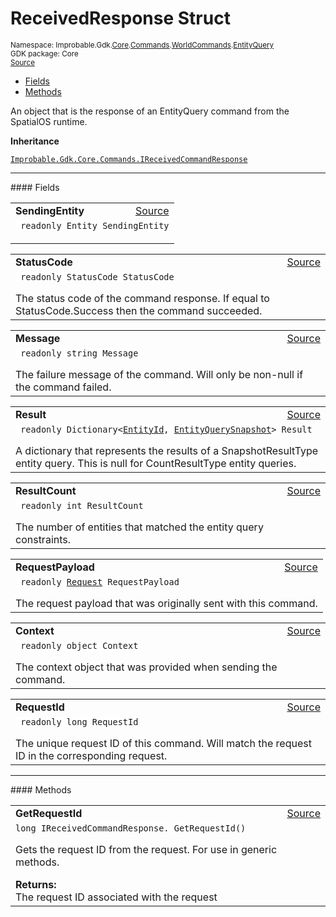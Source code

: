 
# ReceivedResponse Struct
<sup>
Namespace: Improbable.Gdk.<a href="{{urlRoot}}/api/core-index">Core</a>.<a href="{{urlRoot}}/api/core/commands-index">Commands</a>.<a href="{{urlRoot}}/api/core/commands/world-commands">WorldCommands</a>.<a href="{{urlRoot}}/api/core/commands/world-commands/entity-query">EntityQuery</a><br/>
GDK package: Core<br/>
<a href="https://www.github.com/spatialos/gdk-for-unity/blob/0.2.3/workers/unity/Packages/com.improbable.gdk.core/Commands/WorldCommands/EntityQuery.cs/#L48">Source</a>
<style>
a code {
                    padding: 0em 0.25em!important;
}
code {
                    background-color: #ffffff!important;
}
</style>
</sup>
<nav id="pageToc" class="page-toc"><ul><li><a href="#fields">Fields</a>
<li><a href="#methods">Methods</a>
</ul></nav>

</p>



<p>An object that is the response of an EntityQuery command from the SpatialOS runtime. </p>



</p>

<b>Inheritance</b>

<code><a href="{{urlRoot}}/api/core/commands/i-received-command-response">Improbable.Gdk.Core.Commands.IReceivedCommandResponse</a></code>






</p>
<hr style="width:100%; border-top-color:#d8d8d8" />
#### Fields


</p>




<table width="100%">
    <tr>
        <td style="border-right:none"><b>SendingEntity</b></td>
        <td style="border-left:none; text-align:right"><a href="https://www.github.com/spatialos/gdk-for-unity/blob/0.2.3/workers/unity/Packages/com.improbable.gdk.core/Commands/WorldCommands/EntityQuery.cs/#L50">Source</a></td>
    </tr>
    <tr>
        <td colspan="2">
<code> readonly Entity SendingEntity</code></p>


</td>
    </tr>
</table>


<table width="100%">
    <tr>
        <td style="border-right:none"><b>StatusCode</b></td>
        <td style="border-left:none; text-align:right"><a href="https://www.github.com/spatialos/gdk-for-unity/blob/0.2.3/workers/unity/Packages/com.improbable.gdk.core/Commands/WorldCommands/EntityQuery.cs/#L56">Source</a></td>
    </tr>
    <tr>
        <td colspan="2">
<code> readonly StatusCode StatusCode</code></p>
The status code of the command response. If equal to StatusCode.Success then the command succeeded. 

</td>
    </tr>
</table>


<table width="100%">
    <tr>
        <td style="border-right:none"><b>Message</b></td>
        <td style="border-left:none; text-align:right"><a href="https://www.github.com/spatialos/gdk-for-unity/blob/0.2.3/workers/unity/Packages/com.improbable.gdk.core/Commands/WorldCommands/EntityQuery.cs/#L61">Source</a></td>
    </tr>
    <tr>
        <td colspan="2">
<code> readonly string Message</code></p>
The failure message of the command. Will only be non-null if the command failed. 

</td>
    </tr>
</table>


<table width="100%">
    <tr>
        <td style="border-right:none"><b>Result</b></td>
        <td style="border-left:none; text-align:right"><a href="https://www.github.com/spatialos/gdk-for-unity/blob/0.2.3/workers/unity/Packages/com.improbable.gdk.core/Commands/WorldCommands/EntityQuery.cs/#L67">Source</a></td>
    </tr>
    <tr>
        <td colspan="2">
<code> readonly Dictionary&lt;<a href="{{urlRoot}}/api/core/entity-id">EntityId</a>, <a href="{{urlRoot}}/api/core/entity-query-snapshot">EntityQuerySnapshot</a>&gt; Result</code></p>
A dictionary that represents the results of a SnapshotResultType entity query. This is null for CountResultType entity queries. 

</td>
    </tr>
</table>


<table width="100%">
    <tr>
        <td style="border-right:none"><b>ResultCount</b></td>
        <td style="border-left:none; text-align:right"><a href="https://www.github.com/spatialos/gdk-for-unity/blob/0.2.3/workers/unity/Packages/com.improbable.gdk.core/Commands/WorldCommands/EntityQuery.cs/#L72">Source</a></td>
    </tr>
    <tr>
        <td colspan="2">
<code> readonly int ResultCount</code></p>
The number of entities that matched the entity query constraints. 

</td>
    </tr>
</table>


<table width="100%">
    <tr>
        <td style="border-right:none"><b>RequestPayload</b></td>
        <td style="border-left:none; text-align:right"><a href="https://www.github.com/spatialos/gdk-for-unity/blob/0.2.3/workers/unity/Packages/com.improbable.gdk.core/Commands/WorldCommands/EntityQuery.cs/#L77">Source</a></td>
    </tr>
    <tr>
        <td colspan="2">
<code> readonly <a href="{{urlRoot}}/api/core/commands/world-commands/entity-query/request">Request</a> RequestPayload</code></p>
The request payload that was originally sent with this command. 

</td>
    </tr>
</table>


<table width="100%">
    <tr>
        <td style="border-right:none"><b>Context</b></td>
        <td style="border-left:none; text-align:right"><a href="https://www.github.com/spatialos/gdk-for-unity/blob/0.2.3/workers/unity/Packages/com.improbable.gdk.core/Commands/WorldCommands/EntityQuery.cs/#L82">Source</a></td>
    </tr>
    <tr>
        <td colspan="2">
<code> readonly object Context</code></p>
The context object that was provided when sending the command. 

</td>
    </tr>
</table>


<table width="100%">
    <tr>
        <td style="border-right:none"><b>RequestId</b></td>
        <td style="border-left:none; text-align:right"><a href="https://www.github.com/spatialos/gdk-for-unity/blob/0.2.3/workers/unity/Packages/com.improbable.gdk.core/Commands/WorldCommands/EntityQuery.cs/#L87">Source</a></td>
    </tr>
    <tr>
        <td colspan="2">
<code> readonly long RequestId</code></p>
The unique request ID of this command. Will match the request ID in the corresponding request. 

</td>
    </tr>
</table>








</p>
<hr style="width:100%; border-top-color:#d8d8d8" />
#### Methods


</p>




<table width="100%">
    <tr>
        <td style="border-right:none"><b>GetRequestId</b></td>
        <td style="border-left:none; text-align:right"><a href="https://www.github.com/spatialos/gdk-for-unity/blob/0.2.3/workers/unity/Packages/com.improbable.gdk.core/Commands/WorldCommands/EntityQuery.cs/#L112">Source</a></td>
    </tr>
    <tr>
        <td colspan="2">
<code>long IReceivedCommandResponse. GetRequestId()</code></p>
Gets the request ID from the request. For use in generic methods. 
</p><b>Returns:</b></br>The request ID associated with the request 




</td>
    </tr>
</table>





